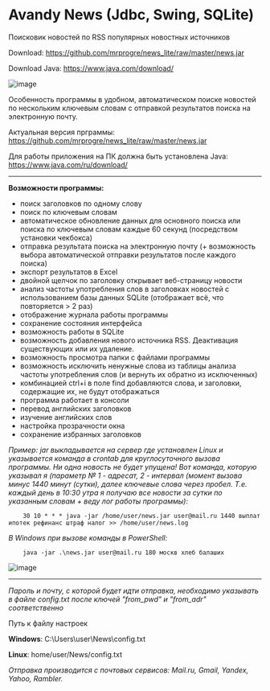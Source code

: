 # Avandy News (Jdbc, Swing, SQLite)

Поисковик новостей по RSS популярных новостных источников

Download: https://github.com/mrprogre/news_lite/raw/master/news.jar

Download Java: https://www.java.com/download/

![image](https://user-images.githubusercontent.com/45883640/194561609-a8e9389c-b5fb-4f3d-9688-9d7778ff88d2.png)

Особенность программы в удобном, автоматическом поиске новостей по нескольким ключевым словам с отправкой результатов поиска на электронную почту.

Актуальная версия прграммы: https://github.com/mrprogre/news_lite/raw/master/news.jar

Для работы приложения на ПК должна быть установлена Java: https://www.java.com/ru/download/

----
**Возможности программы:**
- поиск заголовков по одному слову
- поиск по ключевым словам
- автоматическое обновление данных для основного поиска или поиска по ключевым словам каждые 60 секунд (посредством установки чекбокса)
- отправка результата поиска на электронную почту (+ возможность выбора автоматической отправки результатов после каждого поиска)
- экспорт результатов в Excel
- двойной щелчок по заголовку открывает веб-страницу новости
- анализ частоты употребления слов в заголовках новостей с использованием базы данных SQLite (отображает всё, что повторяется > 2 раз)
- отображение журнала работы программы
- сохранение состояния интерфейса
- возможность работы в SQLite
- возможность добавления нового источника RSS. Деактивация существующих или их удаление.
- возможность просмотра папки с файлами программы
- возможность исключить ненужные слова из таблицы анализа частоты употребления слов (и вернуть их обратно из исключенных)
- комбинацией ctrl+i в поле find добавляются слова, и заголовки, содержащие их, не будут отображаться
- программа работает в консоли
- перевод английских заголовков
- изучение английских слов
- настройка прозрачности окна
- сохранение избранных заголовков

*Пример: jar выкладывается на сервер где установлен Linux и указывается команда в crontab для круглосуточного вызова программы. Ни одна новость не будет упущена! Вот команда, которую указывал я (параметр № 1 - адресат, 2 - интервал (момент вызова минус 1440 минут (сутки), далее ключевые слова через пробел. Т.е. каждый день в 10:30 утра я получаю все новости за сутки по указанным словам + веду лог работы программы):*

        30 10 * * * java -jar /home/user/news.jar user@mail.ru 1440 выплат ипотек рефинанс штраф налог >> /home/user/news.log

*В Windows при вызове команды в PowerShell:*

        java -jar .\news.jar user@mail.ru 180 москв хлеб балаших
        
![image](https://user-images.githubusercontent.com/45883640/188851087-8cdc2147-59f9-4d1e-8a3d-242adb972f41.png)

----
*Пароль и почту, с которой будет идти отправка, необходимо указывать в файле config.txt после ключей "from_pwd" и "from_adr" соответственно*

Путь к файлу настроек 

**Windows**: C:\Users\user\News\config.txt

**Linux**: home/user/News/config.txt

*Отправка производится с почтовых сервисов: Mail.ru, Gmail, Yandex, Yahoo, Rambler.*
